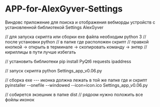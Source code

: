 # APP-for-AlexGyver-Settings
Виндовс приложение для поиска и отображения вебморды устройств с установленной библиотекой Settings AlexGyver

// для запуска скрипта или сборки exe файла необходим python 3 
// после установки python
// в папке где расположен скрипт 
// правкой кнопкой -> открыть в терминале -> скопировать команду -> энтер
// кириллицы в пути лучше избегать


// установить библиотеки
pip install PyQt6 requests ipaddress

// запуск скрипта
python Settings_app_v0.06.py

// сборка exe --- иконка должна лежать в той же папке где и скрипт
pyinstaller --onefile --windowed --icon=icon.ico Settings_app_v0.06.py

// собирется экзешник в папке dist 
// рядоом нужно положить все фойлы иконок 
